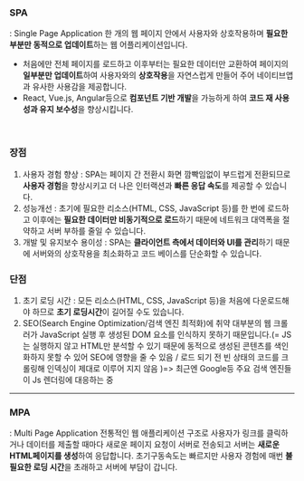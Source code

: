 ### SPA

: Single Page Application
한 개의 웹 페이지 안에서 사용자와 상호작용하며 **필요한 부분만 동적으로 업데이트**하는 웹 어플리케이션입니다.

- 처음에만 전체 페이지를 로드하고 이후부터는 필요한 데이터만 교환하여 페이지의 **일부분만 업데이트**하여 사용자와의 **상호작용**을 자연스럽게 만들어 주어 네이티브앱과 유사한 사용감을 제공합니다.
- React, Vue.js, Angular등으로 **컴포넌트 기반 개발**을 가능하게 하여 **코드 재 사용성과 유지 보수성**을 향상시킵니다.

<br/>

### 장점

1. 사용자 경험 향상 : SPA는 페이지 간 전환시 화면 깜빡임없이 부드럽게 전환되므로 **사용자 경험**을 향상시키고 더 나은 인터랙션과 **빠른 응답 속도**를 제공할 수 있습니다.
2. 성능개선 : 초기에 필요한 리소스(HTML, CSS, JavaScript 등)를 한 번에 로드하고 이후에는 **필요한 데이터만 비동기적으로 로드**하기 때문에 네트워크 대역폭을 절약하고 서버 부하를 줄일 수 있습니다.
3. 개발 및 유지보수 용이성 : SPA는 **클라이언트 측에서 데이터와 UI를 관리**하기 때문에 서버와의 상호작용을 최소화하고 코드 베이스를 단순화할 수 있습니다.
   <br/>

### 단점

1. 초기 로딩 시간
   : 모든 리소스(HTML, CSS, JavaScript 등)을 처음에 다운로드해야 하므로 **초기 로딩시간**이 길어질 수도 있습니다.
2. SEO(Search Engine Optimization/검색 엔진 최적화)에 취약
   대부분의 웹 크롤러가 JavaScript 실행 후 생성된 DOM 요소를 인식하지 못하기 때문입니다.(= JS는 실행하지 않고 HTML만 분석할 수 있기 때문에 동적으로 생성된 콘텐츠를 색인화하지 못할 수 있어 SEO에 영향을 줄 수 있음 / 로드 되기 전 빈 상태의 코드를 크롤링해 인덱싱이 제대로 이루어 지지 않음 )=> 최근엔 Google등 주요 검색 엔진들이 Js 렌더링에 대응하는 중
   <br/>

---

### MPA

: Multi Page Application
전통적인 웹 애플리케이션 구조로 사용자가 링크를 클릭하거나 데이터를 제출할 때마다 새로운 페이지 요청이 서버로 전송되고 서버는 **새로운 HTML페이지를 생성**하여 응답합니다. 초기구동속도는 빠르지만 사용자 경험에 매번 **불필요한 로딩 시간**을 초래하고 서버에 부담이 갑니다.
